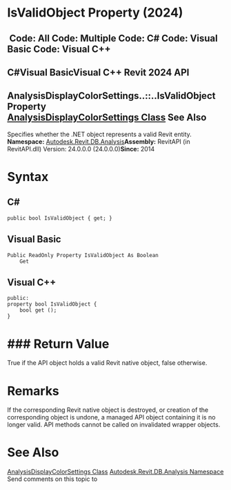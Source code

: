 # IsValidObject Property (2024)

﻿
 Code: All Code: Multiple Code: C# Code: Visual Basic Code: Visual C++   
---  
C#Visual BasicVisual C++
Revit 2024 API  
---  
AnalysisDisplayColorSettings..::..IsValidObject Property   
[AnalysisDisplayColorSettings Class](936b709f-0cf4-c5ab-bfa9-2f4e340f4037.md "AnalysisDisplayColorSettings Class") See Also  
---  
Specifies whether the .NET object represents a valid Revit entity. 
**Namespace:** [Autodesk.Revit.DB.Analysis](958e2e12-587d-f188-5d7b-f13d7dbfdf48.md "Autodesk.Revit.DB.Analysis Namespace")**Assembly:** RevitAPI (in RevitAPI.dll) Version: 24.0.0.0 (24.0.0.0)**Since:** 2014 
# Syntax
C#  
---  
```text
public bool IsValidObject { get; }
```
  
Visual Basic  
---  
```text
Public ReadOnly Property IsValidObject As Boolean
	Get
```
  
Visual C++  
---  
```text
public:
property bool IsValidObject {
	bool get ();
}
```
  
# ### Return Value
True if the API object holds a valid Revit native object, false otherwise. 
# Remarks
If the corresponding Revit native object is destroyed, or creation of the corresponding object is undone, a managed API object containing it is no longer valid. API methods cannot be called on invalidated wrapper objects. 
# See Also
[AnalysisDisplayColorSettings Class](936b709f-0cf4-c5ab-bfa9-2f4e340f4037.md "AnalysisDisplayColorSettings Class")
[Autodesk.Revit.DB.Analysis Namespace](958e2e12-587d-f188-5d7b-f13d7dbfdf48.md "Autodesk.Revit.DB.Analysis Namespace")
Send comments on this topic to 